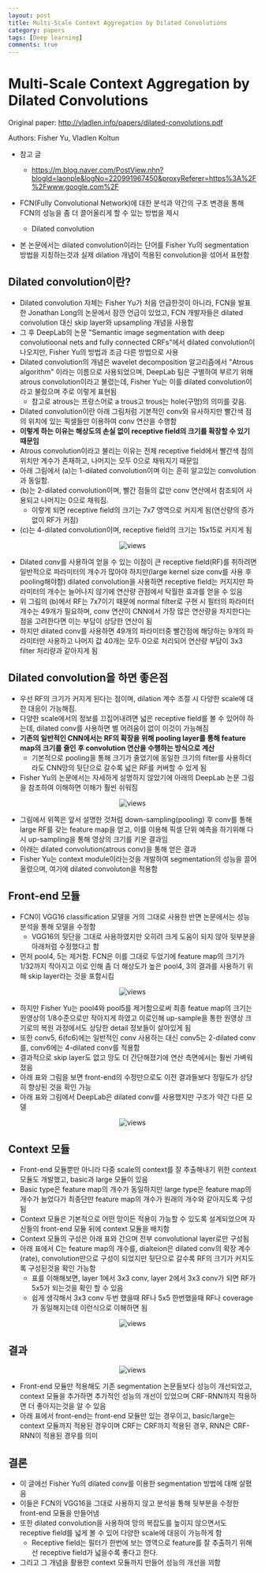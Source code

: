 ```yaml
---
layout: post
title: Multi-Scale Context Aggregation by Dilated Convolutions
category: papers
tags: [Deep learning]
comments: true
---
```


# Multi-Scale Context Aggregation by Dilated Convolutions

Original paper: http://vladlen.info/papers/dilated-convolutions.pdf

Authors: Fisher Yu, Vladlen Koltun

- 참고 글
  - https://m.blog.naver.com/PostView.nhn?blogId=laonple&logNo=220991967450&proxyReferer=https%3A%2F%2Fwww.google.com%2F

- FCN(Fully Convolutional Network)에 대한 분석과 약간의 구조 변경을 통해 FCN의 성능을 좀 더 끌어올리게 할 수 있는 방법을 제시
  - Dilated convolution
- 본 논문에서는 dilated convolution이라는 단어를 Fisher Yu의 segmentation 방법을 지칭하는것과 실제 dilation 개념이 적용된 convolution을 섞어서 표현함

## Dilated convolution이란?
- Dilated convolution 자체는 Fisher Yu가 처음 언급한것이 아니라, FCN을 발표한 Jonathan Long의 논문에서 잠깐 언급이 있었고, FCN 개발자들은 dilated convolution 대신 skip layer와 upsampling 개념을 사용함
- 그 후 DeepLab의 논문 "Semantic image segmentation with deep convolutioonal nets and fully connected CRFs"에서 dilated convolution이 나오지만, Fisher Yu의 방법과 조금 다른 방법으로 사용
- Dilated convolution의 개념은 wavelet decomposition 알고리즘에서 "Atrous algorithm" 이라는 이름으로 사용되었으며, DeepLab 팀은 구별하여 부르기 위해 atrous convolution이라고 불렀는데, Fisher Yu는 이를 dilated convolution이라고 불렀으며 주로 이렇게 표현됨
  - 참고로 atrous는 프랑스어로 a trous고 trous는 hole(구멍)의 의미를 갖음.
- Dilated convolution이란 아래 그림처럼 기본적인 conv와 유사하지만 빨간색 점의 위치에 있는 픽셀들만 이용하여 conv 연산을 수행함
- __이렇게 하는 이유는 해상도의 손실 없이 receptive field의 크기를 확장할 수 있기 때문임__
- Atrous convolution이라고 불리는 이유는 전체 receptive field에서 빨간색 점의 위치만 계수가 존재하고, 나머지는 모두 0으로 채워지기 때문임
- 아래 그림에서 (a)는 1-dilated convolution이며 이는 흔히 알고있는 convolution과 동일함.
- (b)는 2-dilated convolution이며, 빨간 점들의 값만 conv 연산에서 참조되어 사용되고 나머지는 0으로 채워짐.
  - 이렇게 되면 receptive field의 크기는 7x7 영역으로 커지게 됨(연산량의 증가 없이 RF가 커짐)
- (c)는 4-dilated convolution이며, receptive field의 크기는 15x15로 커지게 됨

<center>
<figure>
<img src="/assets/post_img/papers/2019-07-09-dilated_conv/fig1.PNG" alt="views">
<figcaption></figcaption>
</figure>
</center>

- Dilated conv를 사용하여 얻을 수 있는 이점이 큰 receptive field(RF)를 취하려면 일반적으로 파라미터의 개수가 많아야 하지만(large kernel size conv를 사용 후 pooling해야함) dilated convolution을 사용하면 receptive field는 커지지만 파라미터의 개수는 늘어나지 않기에 연산량 관점에서 탁월한 효과를 얻을 수 있음
- 위 그림의 (b)에서 RF는 7x7이기 때문에 normal filter로 구현 시 필터의 파라미터 개수는 49개가 필요하며, conv 연산이 CNN에서 가장 많은 연산량을 차지한다는점을 고려한다면 이는 부담이 상당한 연산이 됨
- 하지만 dilated conv를 사용하면 49개의 파라미터중 빨간점에 해당하는 9개의 파라미터만 사용하고 나머지 값 40개는 모두 0으로 처리되어 연산량 부담이 3x3 filter 처리량과 같아지게 됨

## Dilated convolution을 하면 좋은점
- 우선 RF의 크기가 커지게 된다는 점이며, dilation 계수 조절 시 다양한 scale에 대한 대응이 가능해짐.
- 다양한 scale에서의 정보를 끄집어내려면 넓은 receptive field를 볼 수 있어야 하는데, dilated conv를 사용하면 별 어려움이 없이 이것이 가능해짐
- __기존의 일반적인 CNN에서는 RF의 확장을 위해 pooling layer를 통해 feature map의 크기를 줄인 후 convolution 연산을 수행하는 방식으로 계산__
  - 기본적으로 pooling을 통해 크기가 줄었기에 동일한 크기의 filter를 사용하더라도 CNN망의 뒷단으로 갈수록 넓은 RF를 커버할 수 있게 됨
- Fisher Yu의 논문에서는 자세하게 설명하지 않았기에 아래의 DeepLab 논문 그림을 참조하여 이해하면 이해가 훨씬 쉬워짐

<center>
<figure>
<img src="/assets/post_img/papers/2019-07-09-dilated_conv/fig2.PNG" alt="views">
<figcaption></figcaption>
</figure>
</center>

- 그림에서 위쪽은 앞서 설명한 것처럼 down-sampling(pooling) 후 conv를 통해 large RF를 갖는 feature map을 얻고, 이를 이용해 픽셀 단위 예측을 하기위해 다시 up-sampling을 통해 영상의 크기를 키운 결과임
- 아래는 dilated convolution(atrous conv)을 통해 얻은 결과
- Fisher Yu는 context module이라는것을 개발하여 segmentation의 성능을 끌어 올렸으며, 여기에 dilated convoluton을 적용함

## Front-end 모듈
- FCN이 VGG16 classification 모델을 거의 그대로 사용한 반면 논문에서는 성능 분석을 통해 모델을 수정함
  - VGG16의 뒷단을 그대로 사용하였지만 오히려 크게 도움이 되지 않아 뒷부분을 아래처럼 수정했다고 함
- 먼저 pool4, 5는 제거함. FCN은 이를 그대로 두었기에 feature map의 크기가 1/32까지 작아지고 이로 인해 좀 더 해상도가 높은 pool4, 3의 결과를 사용하기 위해 skip layer라는 것을 포함시킴

<center>
<figure>
<img src="/assets/post_img/papers/2019-07-09-dilated_conv/fig3.PNG" alt="views">
<figcaption></figcaption>
</figure>
</center>

- 하지만 Fisher Yu는 pool4와 pool5를 제거함으로써 최종 featue map의 크기는 원영상의 1/8수준으로만 작아지게 하였고 이로인해 up-sample을 통한 원영상 크기로의 복원 과정에서도 상당한 detail 정보들이 살아있게 됨
- 또한 conv5, 6(fc6)에는 일반적인 conv 사용하는 대신 conv5는 2-dilated conv를, conv6에는 4-dilated conv를 적용함
- 결과적으로 skip layer도 없고 망도 더 간단해졌기에 연산 측면에서는 훨씬 가벼워졌음
- 아래 표와 그림을 보면 front-end의 수정만으로도 이전 결과들보다 정밀도가 상당히 향상된 것을 확인 가능
- 아래 표와 그림에서 DeepLab은 dilated conv를 사용했지만 구조가 약간 다른 모델

<center>
<figure>
<img src="/assets/post_img/papers/2019-07-09-dilated_conv/fig4.PNG" alt="views">
<figcaption></figcaption>
</figure>
</center>

## Context 모듈
- Front-end 모듈뿐만 아니라 다중 scale의 context를 잘 추출해내기 위한 context 모듈도 개발했고, basic과 large 모듈이 있음
- Basic type은 feature map의 개수가 동일하지만 large type은 feature map의 개수가 늘었다가 최종단만 feature map의 개수가 원래의 개수와 같아지도록 구성됨
- Context 모듈은 기본적으로 어떤 망이든 적용이 가능할 수 있도록 설계되었으며 자신들의 front-end 모듈 뒤에 context 모듈을 배치함
- Context 모듈의 구성은 아래 표와 간으며 전부 convolutional layer로만 구성됨
- 아래 표에서 C는 feature map의 개수를, dialteion은 dilated conv의 확장 계수(rate), convolution만으로 구성이 되었지만 뒷단으로 갈수록 RF의 크기가 커지도록 구성된것을 확인 가능함
  - 표를 이해해보면, layer 1에서 3x3 conv, layer 2에서 3x3 conv가 되면 RF가 5x5가 되는것을 확인 할 수 있음
  - 쉽게 생각해서 3x3 conv 두번 했을때 RF나 5x5 한번했을때 RF나 coverage가 동일해지는데 이런식으로 이해하면 됨

<center>
<figure>
<img src="/assets/post_img/papers/2019-07-09-dilated_conv/fig5.PNG" alt="views">
<figcaption></figcaption>
</figure>
</center>

## 결과

<center>
<figure>
<img src="/assets/post_img/papers/2019-07-09-dilated_conv/fig6.PNG" alt="views">
<figcaption></figcaption>
</figure>
</center>

- Front-end 모듈만 적용해도 기존 segmentation 논문들보다 성능이 개선되었고, context 모듈을 추가하면 추가적인 성능의 개선이 있었으며 CRF-RNN까지 적용하면 더 좋아지는것을 알 수 있음
- 아래 표에서 front-end는 front-end 모듈만 있는 경우이고, basic/large는 context 모듈까지 적용된 경우이며 CRF는 CRF까지 적용된 경우, RNN은 CRF-RNN이 적용된 경우를 의미

## 결론
- 이 글에선 Fisher Yu의 dilated conv를 이용한 segmentation 방법에 대해 살폈음
- 이들은 FCN의 VGG16을 그대로 사용하지 않고 분석을 통해 뒷부분을 수정한 front-end 모듈을 만들어냄
- 또한 dilated convolution을 사용하여 망의 복잡도를 높이지 않으면서도 receptive field를 넓게 볼 수 있어 다양한 scale에 대응이 가능하게 함
  - Receptive field는 필터가 한번에 보는 영역으로 feature를 잘 추출하기 위해선 receptive field가 넓을수록 좋다고 한다.
- 그리고 그 개념을 활용한 context 모듈까지 만들어 성능의 개선을 꾀함


